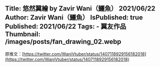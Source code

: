 Title: 悠然翼繪 by Zavir Wani（鱷魚） 2021/06/22
Author: Zavir Wani（鱷魚）
IsPublished: true
Published: 2021/06/22
Tags:
    - 翼友作品
Thumbnail: /images/posts/fan_drawing_02.webp
---
原推文：[https://twitter.com/WaniVtuber/status/1407118929156182018](https://twitter.com/WaniVtuber/status/1407118929156182018)